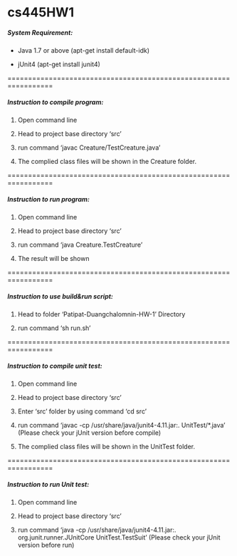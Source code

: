 # cs445HW1

##### System Requirement: 
- Java 1.7 or above (apt-get install default-idk)

- jUnit4 (apt-get install junit4)

=================================================================

##### Instruction to compile program:

1. Open command line

2. Head to project base directory ‘src’

3. run command ‘javac Creature/TestCreature.java’

4. The complied class files will be shown in the Creature folder.

=================================================================

##### Instruction to run program:

1. Open command line

2. Head to project base directory ‘src’

3. run command ‘java Creature.TestCreature’

4. The result will be shown

=================================================================

##### Instruction to use build&run script:

1. Head to folder ‘Patipat-Duangchalomnin-HW-1’ Directory

2. run command ‘sh run.sh’

=================================================================

##### Instruction to compile unit test:

1. Open command line

2. Head to project base directory ‘src’

3. Enter ‘src’ folder by using command ‘cd src’

4. run command ‘javac -cp /usr/share/java/junit4-4.11.jar:. UnitTest/*.java’ (Please check your jUnit version before compile)

5. The complied class files will be shown in the UnitTest folder.


=================================================================

##### Instruction to run Unit test:

1. Open command line

2. Head to project base directory ‘src’

3. run command ‘java -cp /usr/share/java/junit4-4.11.jar:. org.junit.runner.JUnitCore UnitTest.TestSuit’ (Please check your jUnit version before run)